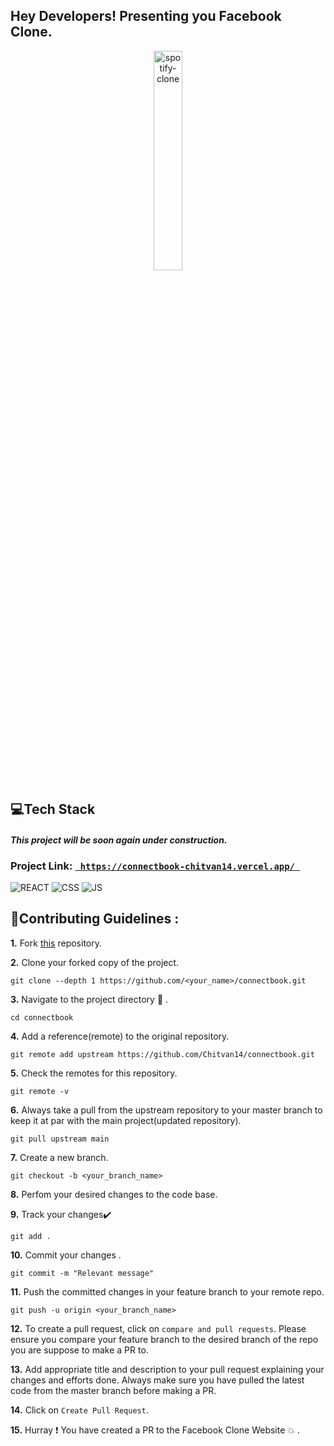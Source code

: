 <h2>Hey Developers! Presenting you Facebook Clone. </h2>



<p align="center">
  <a href="https://connectbook-chitvan14.vercel.app/">
 <img src="https://chitvangarg.com/images/projects/banners/social.jpg" alt="spotify-clone" width="30%" height="30%"/>
  </a>
</p>

## 💻Tech Stack
<h4> <i> This project will be soon again under construction. </i> </h4>
<h3>Project Link: <code><a href="https://connectbook-chitvan14.vercel.app/"> https://connectbook-chitvan14.vercel.app/ </a> </code> </h3>
 
![REACT](https://img.shields.io/badge/React-20232A?style=for-the-badge&logo=react&logoColor=61DAFB)
![CSS](https://img.shields.io/badge/css3%20-%231572B6.svg?&style=for-the-badge&logo=css3&logoColor=white)
![JS](https://img.shields.io/badge/javascript%20-%23323330.svg?&style=for-the-badge&logo=javascript&logoColor=%23F7DF1E)
  


## 📌Contributing Guidelines :
**1.**  Fork [this](https://github.com/Chitvan14/connectbook.git) repository.

**2.**  Clone your forked copy of the project.
```
git clone --depth 1 https://github.com/<your_name>/connectbook.git
```
**3.** Navigate to the project directory :file_folder: .
```
cd connectbook
```
**4.** Add a reference(remote) to the original repository.
```
git remote add upstream https://github.com/Chitvan14/connectbook.git
```
**5.** Check the remotes for this repository.
```
git remote -v
```
**6.** Always take a pull from the upstream repository to your master branch to keep it at par with the main project(updated repository).
```
git pull upstream main
```
**7.** Create a new branch.
```
git checkout -b <your_branch_name>
```
**8.** Perfom your desired changes to the code base.


**9.** Track your changes:heavy_check_mark: 
```
git add . 
```
**10.** Commit your changes .
```
git commit -m "Relevant message"
```
**11.** Push the committed changes in your feature branch to your remote repo.
```
git push -u origin <your_branch_name>
```
**12.** To create a pull request, click on `compare and pull requests`. Please ensure you compare your feature branch to the desired branch of the repo you are suppose to make a PR to.

**13.** Add appropriate title and description to your pull request explaining your changes and efforts done. Always make sure you have pulled the latest code from the master branch before making a PR.

**14.** Click on `Create Pull Request`.

**15.** Hurray ❗ You have created a PR to the Facebook Clone Website 💥 .


